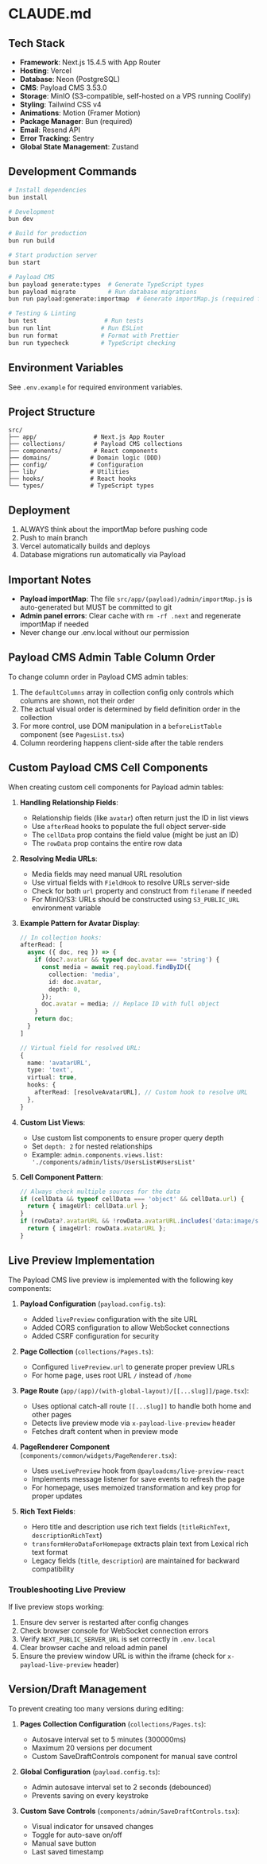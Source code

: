 # CLAUDE.md

## Tech Stack

- **Framework**: Next.js 15.4.5 with App Router
- **Hosting**: Vercel
- **Database**: Neon (PostgreSQL)
- **CMS**: Payload CMS 3.53.0
- **Storage**: MinIO (S3-compatible, self-hosted on a VPS running Coolify)
- **Styling**: Tailwind CSS v4
- **Animations**: Motion (Framer Motion)
- **Package Manager**: Bun (required)
- **Email**: Resend API
- **Error Tracking**: Sentry
- **Global State Management**: Zustand

## Development Commands

```bash
# Install dependencies
bun install

# Development
bun dev

# Build for production
bun run build

# Start production server
bun start

# Payload CMS
bun payload generate:types  # Generate TypeScript types
bun payload migrate         # Run database migrations
bun run payload:generate:importmap  # Generate importMap.js (required for build)

# Testing & Linting
bun test                   # Run tests
bun run lint              # Run ESLint
bun run format            # Format with Prettier
bun run typecheck         # TypeScript checking
```

## Environment Variables

See `.env.example` for required environment variables.

## Project Structure

```
src/
├── app/                # Next.js App Router
├── collections/        # Payload CMS collections
├── components/         # React components
├── domains/           # Domain logic (DDD)
├── config/            # Configuration
├── lib/               # Utilities
├── hooks/             # React hooks
└── types/             # TypeScript types
```

## Deployment

1. ALWAYS think about the importMap before pushing code
2. Push to main branch
3. Vercel automatically builds and deploys
4. Database migrations run automatically via Payload

## Important Notes

- **Payload importMap**: The file `src/app/(payload)/admin/importMap.js` is auto-generated but MUST be committed to git
- **Admin panel errors**: Clear cache with `rm -rf .next` and regenerate importMap if needed
- Never change our .env.local without our permission

## Payload CMS Admin Table Column Order

To change column order in Payload CMS admin tables:

1. The `defaultColumns` array in collection config only controls which columns are shown, not their order
2. The actual visual order is determined by field definition order in the collection
3. For more control, use DOM manipulation in a `beforeListTable` component (see `PagesList.tsx`)
4. Column reordering happens client-side after the table renders

## Custom Payload CMS Cell Components

When creating custom cell components for Payload admin tables:

1. **Handling Relationship Fields**:
   - Relationship fields (like `avatar`) often return just the ID in list views
   - Use `afterRead` hooks to populate the full object server-side
   - The `cellData` prop contains the field value (might be just an ID)
   - The `rowData` prop contains the entire row data

2. **Resolving Media URLs**:
   - Media fields may need manual URL resolution
   - Use virtual fields with `FieldHook` to resolve URLs server-side
   - Check for both `url` property and construct from `filename` if needed
   - For MinIO/S3: URLs should be constructed using `S3_PUBLIC_URL` environment variable

3. **Example Pattern for Avatar Display**:

   ```typescript
   // In collection hooks:
   afterRead: [
     async ({ doc, req }) => {
       if (doc?.avatar && typeof doc.avatar === 'string') {
         const media = await req.payload.findByID({
           collection: 'media',
           id: doc.avatar,
           depth: 0,
         });
         doc.avatar = media; // Replace ID with full object
       }
       return doc;
     }
   ]

   // Virtual field for resolved URL:
   {
     name: 'avatarURL',
     type: 'text',
     virtual: true,
     hooks: {
       afterRead: [resolveAvatarURL], // Custom hook to resolve URL
     },
   }
   ```

4. **Custom List Views**:
   - Use custom list components to ensure proper query depth
   - Set `depth: 2` for nested relationships
   - Example: `admin.components.views.list: './components/admin/lists/UsersList#UsersList'`

5. **Cell Component Pattern**:
   ```typescript
   // Always check multiple sources for the data
   if (cellData && typeof cellData === 'object' && cellData.url) {
     return { imageUrl: cellData.url };
   }
   if (rowData?.avatarURL && !rowData.avatarURL.includes('data:image/svg')) {
     return { imageUrl: rowData.avatarURL };
   }
   ```

## Live Preview Implementation

The Payload CMS live preview is implemented with the following key components:

1. **Payload Configuration** (`payload.config.ts`):
   - Added `livePreview` configuration with the site URL
   - Added CORS configuration to allow WebSocket connections
   - Added CSRF configuration for security

2. **Page Collection** (`collections/Pages.ts`):
   - Configured `livePreview.url` to generate proper preview URLs
   - For home page, uses root URL `/` instead of `/home`

3. **Page Route** (`app/(app)/(with-global-layout)/[[...slug]]/page.tsx`):
   - Uses optional catch-all route `[[...slug]]` to handle both home and other pages
   - Detects live preview mode via `x-payload-live-preview` header
   - Fetches draft content when in preview mode

4. **PageRenderer Component** (`components/common/widgets/PageRenderer.tsx`):
   - Uses `useLivePreview` hook from `@payloadcms/live-preview-react`
   - Implements message listener for save events to refresh the page
   - For homepage, uses memoized transformation and key prop for proper updates

5. **Rich Text Fields**:
   - Hero title and description use rich text fields (`titleRichText`, `descriptionRichText`)
   - `transformHeroDataForHomepage` extracts plain text from Lexical rich text format
   - Legacy fields (`title`, `description`) are maintained for backward compatibility

### Troubleshooting Live Preview

If live preview stops working:

1. Ensure dev server is restarted after config changes
2. Check browser console for WebSocket connection errors
3. Verify `NEXT_PUBLIC_SERVER_URL` is set correctly in `.env.local`
4. Clear browser cache and reload admin panel
5. Ensure the preview window URL is within the iframe (check for `x-payload-live-preview` header)

## Version/Draft Management

To prevent creating too many versions during editing:

1. **Pages Collection Configuration** (`collections/Pages.ts`):
   - Autosave interval set to 5 minutes (300000ms)
   - Maximum 20 versions per document
   - Custom SaveDraftControls component for manual save control

2. **Global Configuration** (`payload.config.ts`):
   - Admin autosave interval set to 2 seconds (debounced)
   - Prevents saving on every keystroke

3. **Custom Save Controls** (`components/admin/SaveDraftControls.tsx`):
   - Visual indicator for unsaved changes
   - Toggle for auto-save on/off
   - Manual save button
   - Last saved timestamp
